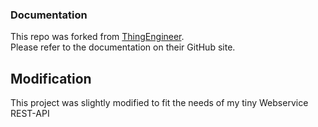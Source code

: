 ### Documentation

This repo was forked from [ThingEngineer](https://github.com/ThingEngineer/PHP-MySQLi-Database-Class).  
Please refer to the documentation on their GitHub site.

## Modification

This project was slightly modified to fit the needs of my tiny Webservice REST-API
